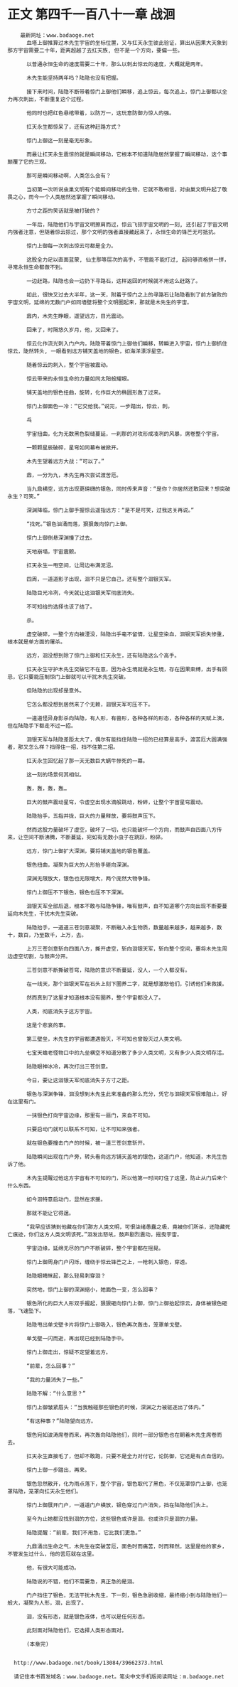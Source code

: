 # 正文 第四千一百八十一章 战洄
        最新网址：www.badaoge.net
          血塔上御推算过木先生宇宙的坐标位置，又与扛天永生彼此验证，算出从因果大天象到那方宇宙需要二十年，距离超越了去扛天族, 但不是一个方向，要偏一些。
      
          以普通永恒生命的速度需要二十年，那么以刺出惊云的速度，大概就是两年。
      
          木先生能坚持两年吗？陆隐也没有把握。
      
          接下来时间，陆隐不断带着惊门上御他们瞬移，追上惊云，每次追上，惊门上御都以全力再次刺出，不断重复这个过程。
      
          他同时也把红色悬棺带着，以防万一，这玩意防御力惊人的强。
      
          扛天永生都惊呆了，还有这种赶路方式？
      
          惊门上御这一刻是毫无形象。
      
          而最让扛天永生震惊的就是瞬间移动，它根本不知道陆隐居然掌握了瞬间移动，这个事颠覆了它的三观。
      
          那可是瞬间移动啊，人类怎么会有？
      
          当初第一次听说虫巢文明有个能瞬间移动的生物，它就不敢相信，对虫巢文明升起了敬畏之心，而今一个人类居然还掌握了瞬间移动。
      
          方寸之距的笑话就是被打破的？
      
          一年后，陆隐他们与宇宙文明擦肩而过，惊云飞掠宇宙文明的一刻, 还引起了宇宙文明内强者注意，但随着惊云掠过，那个文明的强者直接藏起来了，永恒生命的锋芒无可抵抗。
      
          惊门上御每一次刺出惊云可都是全力。
      
          这股全力足以直面蓝蒙, 仙主那等层次的高手，不管能不能打过, 起码够资格拼一拼，寻常永恒生命都做不到。
      
          一边赶路，陆隐也会一边扔下寻路石，这样返回的时候就不用这么赶路了。
      
          如此，很快又过去大半年，这一天，附着于惊门之上的寻路石让陆隐看到了前方破败的宇宙文明，延绵的无数门户如同墙壁将整个文明圈起来，那就是木先生的宇宙。
      
          鼎内，木先生睁眼，遥望远方，目光震动。
      
          回来了，时隔悠久岁月，他，又回来了。
      
          惊云化作流光刺入门户内，陆隐带着惊门上御他们瞬移，转瞬进入宇宙，惊门上御抓住惊云，陡然转头, 一眼看到远方铺天盖地的银色，如海洋漂浮星空。
      
          随着惊云的刺入，整个宇宙被震动。
      
          惊云带来的永恒生命的力量如同太阳般耀眼。
      
          铺天盖地的银色扭曲，旋转，化作巨大的椭圆形轰了过来。
      
          惊门上御面色一冷：“它交给我。”说完，一步踏出，惊云，刺。
      
          乓
      
          宇宙扭曲，化为无数黑色裂缝蔓延，一刹那的对攻形成凌冽的风暴，席卷整个宇宙。
      
          一颗颗星辰破碎，星穹如同幕布被掀开。
      
          木先生望着远方大战：“可以了。”
      
          鼎，一分为九，木先生再次尝试渡苦厄。
      
          当九鼎横空，远方出现更磅礴的银色，同时传来声音：“是你？你居然还敢回来？想突破永生？可笑。”
      
          深渊降临，惊门上御手握惊云遥指远方：“是不是可笑，过我这关再说。”
      
          “找死。”银色汹涌而落，狠狠轰向惊门上御。
      
          惊门上御倒悬深渊撞了过去。
      
          天地崩塌，宇宙震颤。
      
          扛天永生一甩空间，让周边布满泥沼。
      
          四周，一道道影子出现，洄不只是它自己，还有整个洄银天军。
      
          陆隐目光冷冽，今天就让这洄银天军彻底消失。
      
          不可知给的选择也该了结了。
      
          杀。
      
          虚空破碎，一整个方向被湮没，陆隐出手毫不留情，让星空染血，洄银天军损失惨重，根本就是单方面的屠杀。
      
          远方，洄没想到除了惊门上御和扛天永生，还有陆隐这么个高手。
      
          扛天永生守护木先生突破它不在意，因为永生境就是永生境，存在因果束缚，出手有顾忌，它只要能压制惊门上御就可以干扰木先生突破。
      
          但陆隐的出现却是意外。
      
          它怎么都没想到居然来了个无赖，洄银天军可压不下。
      
          一道道怪异身影杀向陆隐，有人形，有兽形，各种各样的形态，各种各样的天赋上演，但在陆隐手下都走不过一招。
      
          洄银天军与陆隐差距太大了，偶尔有能挡住陆隐一招的已经算是高手，渡苦厄大圆满强者，那又怎么样？挡得住一招，挡不住第二招。
      
          扛天永生回忆起了那一天无数巨大蜗牛惨死的一幕。
      
          这一刻的场景何其相似。
      
          轰，轰，轰，轰…
      
          巨大的鼓声震动星穹，令虚空出现水滴般跳动，粉碎，让整个宇宙星穹震动。
      
          陆隐抬手，五指并拢，巨大的力量释放，要将鼓声压下。
      
          然而这股力量破坏了虚空，破坏了一切，也只能破坏一个方向，而鼓声自四面八方传来，让空间不断沸腾，不断蔓延，宛如有无数小虫子在跳跃，粉碎。
      
          远方，惊门上御扩大深渊，要将铺天盖地的银色覆盖。
      
          银色扭曲，凝聚为巨大的人形抬手砸向深渊。
      
          深渊无限放大，银色也无限增大，两个庞然大物争锋。
      
          惊门上御压不下银色，银色也压不下深渊。
      
          洄银天军全部后退，根本不敢与陆隐争锋，唯有鼓声，自不知道哪个方向出现不断要蔓延向木先生，干扰木先生突破。
      
          陆隐抬手，一道道三苍剑意凝聚，不断融入永生物质，数量越来越多，越来越多，数十，数百，乃至数千，上万，去。
      
          上万三苍剑意斩向四面八方，撕开虚空，斩向洄银天军，斩向整个空间，要将木先生周边虚空切割，与鼓声分开。
      
          三苍剑意不断撕破苍穹，陆隐的意识不断蔓延，没人，一个人都没有。
      
          在一线天，那个洄银天军在石头上刻下圈养二字，就是想激怒他们，引诱他们来救援。
      
          然而真到了这里才知道根本没有圈养，整个宇宙都没人了。
      
          人类，彻底消失于这方宇宙。
      
          这是个悲哀的事。
      
          第三壁垒，木先生的宇宙都遭遇毁灭，不可知也曾毁灭过人类文明。
      
          七宝天蟾老怪物口中的九垒横空不知道分散了多少人类文明，又有多少人类文明存活。
      
          陆隐眼神冰冷，再次打出三苍剑意。
      
          今日，要让这洄银天军彻底消失于方寸之距。
      
          银色与深渊争锋，洄没想到木先生此来准备的那么充分，凭它与洄银天军很难阻止，好在这里有门。
      
          一抹银色打向宇宙边缘，那里有一扇门，来自不可知。
      
          只要启动门就可以联系不可知，让不可知来强者。
      
          就在银色要撞击门户的时候，被一道三苍剑意斩开。
      
          陆隐瞬间出现在门户旁，转头看向远方铺天盖地的银色，这道门户，他知道，木先生告诉了他。
      
          木先生提醒过他这方宇宙有不可知的门，所以他第一时间盯住了这里，防止从门后来个什么东西。
      
          如今洄特意启动门，显然在求援。
      
          那就不能让它得逞。
      
          “我早应该猜到他藏在你们那方人类文明，可恨柒绪愚蠢之极，竟被你们所杀，还隐藏死亡痕迹，你们这方人类文明该死。”洄发出怒吼，鼓声剧烈震动，摇曳宇宙。
      
          宇宙边缘，延绵无尽的门户不断破碎，整个宇宙都在摇晃。
      
          惊门上御周身门户闪烁，缠绕于惊云锋芒之上，一枪刺入银色，穿透。
      
          陆隐眼睛眯起，那么轻易刺穿洄？
      
          突然地，惊门上御的深渊缩小，她面色一变，怎么回事？
      
          银色所化的巨大人形双手握起，狠狠砸向惊门上御，惊门上御抬起惊云，身体被银色砸落，飞速坠下。
      
          陆隐甩出单戈壁卡片将惊门上御吸入，银色再次轰击，笼罩单戈壁。
      
          单戈壁一闪而逝，再出现已经到陆隐手中。
      
          惊门上御走出，惊疑不定望着远方。
      
          “前辈，怎么回事？”
      
          “我的力量消失了一些。”
      
          陆隐不解：“什么意思？”
      
          惊门上御皱紧眉头：“当我触碰那些银色的时候，深渊之力被驱逐出了体内。”
      
          “有这种事？”陆隐望向远方。
      
          银色宛如波涛席卷而来，再次轰向陆隐他们，同时一部分银色也在朝着木先生席卷而去。
      
          扛天永生直接毛了，但却不敢跑，只要不是全力对付它，论防御，它还是有点自信的。
      
          惊门上御一步踏出，再来。
      
          银色忽然散开，化为雨点落下，整个宇宙，银色取代了黑色，不仅笼罩惊门上御，也笼罩陆隐，笼罩向扛天永生他们。
      
          惊门上御展开门户，一道道门户横放，银色穿过门户消失，挡在陆隐他们头上。
      
          至今为止她都没找到洄的方位，这些银色或许是洄，也或许只是洄的力量。
      
          陆隐提醒：“前辈，我们不用急，它比我们更急。”
      
          九鼎涌出生命之气，木先生在突破苦厄，面色时而痛苦，时而释然，这里是他的家乡，不管发生过什么，他的苦厄就在这里。
      
          他，有很大可能成功。
      
          陆隐说的不错，他们不需要急，真正急的是洄。
      
          门户挡住了银色，无法干扰木先生，下一刻，银色急剧收缩，最终缩小到与陆隐他们一般大，凝聚为人形，洄，出现了。
      
          洄，没有形态，就是银色液体，也可以是任何形态。
      
          此刻面对陆隐他们，它选择人类形态面对。
      
          (本章完)
      
      
      http://www.badaoge.net/book/13084/39662373.html
      
      请记住本书首发域名：www.badaoge.net。笔尖中文手机版阅读网址：m.badaoge.net